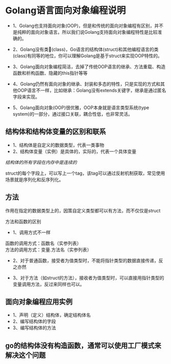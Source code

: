 # Golang语言面向对象编程说明

- 1、Golang也支持面向对象(OOP)，但是和传统的面向对象编程有区别，并不是纯粹的面向对象语言。所以我们说Golang支持面向对象编程特性是比较准确的。
  
- 2、Golang没有类(class)，Go语言的结构体(struct)和其他编程语言的类(class)有同等的地位，你可以理解Golang是基于struct来实现OOP特性的。

- 3、Golang面向对象编程简洁，去掉了传统OOP语言的继承、方法重载、构造函数和析构函数、隐藏的this指针等等

- 4、Golang仍然有面向对象的继承、封装和多态的特性，只是实现的方式和其他OOP语言不一样，比如继承：Golang没有extends关键字，继承是通过匿名字段来实现。

- 5、Golang面向对象(OOP)很优雅，OOP本身就是语言类型系统(type system)的一部分，通过接口关联，耦合性低，也非常灵活。

## 结构体和结构体变量的区别和联系

- 1、结构体是自定义的数据类型，代表一类事物
- 2、结构体变量（实例）是具体的，实际的，代表一个具体变量

*结构体的所有字段在内存中是连续的*

struct的每个字段上，可以写上一个tag，该tag可以通过反射机制获取，常见使用场景就是序列化和反序列化。

## 方法

作用在指定的数据类型上的，因策自定义类型都可以有方法，而不仅仅是struct

方法和函数的区别

- 1、调用方式不一样

函数的调用方式：函数名（实参列表）</br>
方法的调用方式：变量.方法名（实参列表）

- 2、对于普通函数，接受者为值类型时，不能将指针类型的数据直接传递，反之亦然

- 3、对于方法（如struct的方法），接收者为值类型时，可以直接用指针类型的变量调用方法，反过来同样也可以。

## 面向对象编程应用实例

- 1、声明（定义）结构体，确定结构体名
- 2、编写结构体的字段
- 3、编写结构体的方法

## go的结构体没有构造函数，通常可以使用工厂模式来解决这个问题

